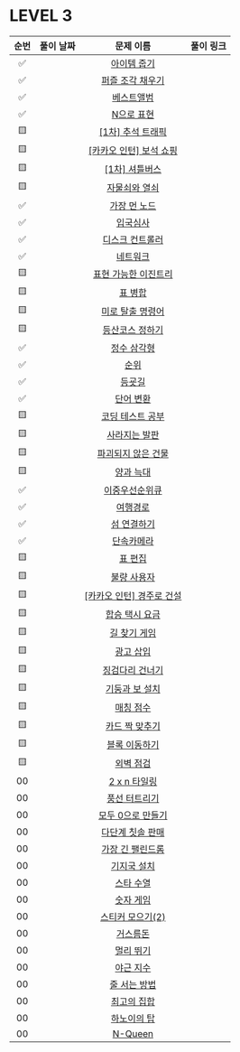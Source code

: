 # LEVEL 3



| 순번|풀이 날짜|문제 이름|풀이 링크 |
| :--:|:--:|:--:|:--:|
| ✅ ||[아이템 줍기](https://programmers.co.kr/learn/courses/30/lessons/87694)|<!-- 여여기기 -->|
| ✅ ||[퍼즐 조각 채우기](https://programmers.co.kr/learn/courses/30/lessons/84021)|<!-- 여여기기 -->|
| ✅ ||[베스트앨범](https://programmers.co.kr/learn/courses/30/lessons/42579)|<!-- 여여기기 -->|
| ✅ ||[N으로 표현](https://programmers.co.kr/learn/courses/30/lessons/42895)|<!-- 여여기기 -->|
| 🟨 ||[[1차] 추석 트래픽](https://programmers.co.kr/learn/courses/30/lessons/17676)|<!-- 여여기기 -->|
| 🟨 ||[[카카오 인턴] 보석 쇼핑](https://programmers.co.kr/learn/courses/30/lessons/67258)|<!-- 여여기기 -->|
| 🟨 ||[[1차] 셔틀버스](https://programmers.co.kr/learn/courses/30/lessons/17678)|<!-- 여여기기 -->|
| 🟨 ||[자물쇠와 열쇠](https://programmers.co.kr/learn/courses/30/lessons/60059)|<!-- 여여기기 -->|
| ✅ ||[가장 먼 노드](https://programmers.co.kr/learn/courses/30/lessons/49189)|<!-- 여여기기 -->|
| ✅ ||[입국심사](https://programmers.co.kr/learn/courses/30/lessons/43238)|<!-- 여여기기 -->|
| ✅ ||[디스크 컨트롤러](https://programmers.co.kr/learn/courses/30/lessons/42627)|<!-- 여여기기 -->|
| ✅ ||[네트워크](https://programmers.co.kr/learn/courses/30/lessons/43162)|<!-- 여여기기 -->|
| 🟨 ||[표현 가능한 이진트리](https://programmers.co.kr/learn/courses/30/lessons/150367)|<!-- 여여기기 -->|
| 🟨 ||[표 병합](https://programmers.co.kr/learn/courses/30/lessons/150366)|<!-- 여여기기 -->|
| 🟨 ||[미로 탈출 명령어](https://programmers.co.kr/learn/courses/30/lessons/150365)|<!-- 여여기기 -->|
| 🟨 ||[등산코스 정하기](https://programmers.co.kr/learn/courses/30/lessons/118669)|<!-- 여여기기 -->|
| ✅ ||[정수 삼각형](https://programmers.co.kr/learn/courses/30/lessons/43105)|<!-- 여여기기 -->|
| ✅ ||[순위](https://programmers.co.kr/learn/courses/30/lessons/49191)|<!-- 여여기기 -->|
| ✅ ||[등굣길](https://programmers.co.kr/learn/courses/30/lessons/42898)|<!-- 여여기기 -->|
| ✅ ||[단어 변환](https://programmers.co.kr/learn/courses/30/lessons/43163)|<!-- 여여기기 -->|
| 🟨 ||[코딩 테스트 공부](https://programmers.co.kr/learn/courses/30/lessons/118668)|<!-- 여여기기 -->|
| 🟨 ||[사라지는 발판](https://programmers.co.kr/learn/courses/30/lessons/92345)|<!-- 여여기기 -->|
| 🟨 ||[파괴되지 않은 건물](https://programmers.co.kr/learn/courses/30/lessons/92344)|<!-- 여여기기 -->|
| 🟨 ||[양과 늑대](https://programmers.co.kr/learn/courses/30/lessons/92343)|<!-- 여여기기 -->|
| ✅ ||[이중우선순위큐](https://programmers.co.kr/learn/courses/30/lessons/42628)|<!-- 여여기기 -->|
| ✅ ||[여행경로](https://programmers.co.kr/learn/courses/30/lessons/43164)|<!-- 여여기기 -->|
| ✅ ||[섬 연결하기](https://programmers.co.kr/learn/courses/30/lessons/42861)|<!-- 여여기기 -->|
| ✅ ||[단속카메라](https://programmers.co.kr/learn/courses/30/lessons/42884)|<!-- 여여기기 -->|
| 🟨 ||[표 편집](https://programmers.co.kr/learn/courses/30/lessons/81303)|<!-- 여여기기 -->|
| 🟨 ||[불량 사용자](https://programmers.co.kr/learn/courses/30/lessons/64064)|<!-- 여여기기 -->|
| 🟨 ||[[카카오 인턴] 경주로 건설](https://programmers.co.kr/learn/courses/30/lessons/67259)|<!-- 여여기기 -->|
| 🟨 ||[합승 택시 요금](https://programmers.co.kr/learn/courses/30/lessons/72413)|<!-- 여여기기 -->|
| 🟨 ||[길 찾기 게임](https://programmers.co.kr/learn/courses/30/lessons/42892)|<!-- 여여기기 -->|
| 🟨 ||[광고 삽입](https://programmers.co.kr/learn/courses/30/lessons/72414)|<!-- 여여기기 -->|
| 🟨 ||[징검다리 건너기](https://programmers.co.kr/learn/courses/30/lessons/64062)|<!-- 여여기기 -->|
| 🟨 ||[기둥과 보 설치](https://programmers.co.kr/learn/courses/30/lessons/60061)|<!-- 여여기기 -->|
| 🟨 ||[매칭 점수](https://programmers.co.kr/learn/courses/30/lessons/42893)|<!-- 여여기기 -->|
| 🟨 ||[카드 짝 맞추기](https://programmers.co.kr/learn/courses/30/lessons/72415)|<!-- 여여기기 -->|
| 🟨 ||[블록 이동하기](https://programmers.co.kr/learn/courses/30/lessons/60063)|<!-- 여여기기 -->|
| 🟨 ||[외벽 점검](https://programmers.co.kr/learn/courses/30/lessons/60062)|<!-- 여여기기 -->|
| 00 ||[2 x n 타일링](https://programmers.co.kr/learn/courses/30/lessons/12900)|<!-- 여여기기 -->|
| 00 ||[풍선 터트리기](https://programmers.co.kr/learn/courses/30/lessons/68646)|<!-- 여여기기 -->|
| 00 ||[모두 0으로 만들기](https://programmers.co.kr/learn/courses/30/lessons/76503)|<!-- 여여기기 -->|
| 00 ||[다단계 칫솔 판매](https://programmers.co.kr/learn/courses/30/lessons/77486)|<!-- 여여기기 -->|
| 00 ||[가장 긴 팰린드롬](https://programmers.co.kr/learn/courses/30/lessons/12904)|<!-- 여여기기 -->|
| 00 ||[기지국 설치](https://programmers.co.kr/learn/courses/30/lessons/12979)|<!-- 여여기기 -->|
| 00 ||[스타 수열](https://programmers.co.kr/learn/courses/30/lessons/70130)|<!-- 여여기기 -->|
| 00 ||[숫자 게임](https://programmers.co.kr/learn/courses/30/lessons/12987)|<!-- 여여기기 -->|
| 00 ||[스티커 모으기(2)](https://programmers.co.kr/learn/courses/30/lessons/12971)|<!-- 여여기기 -->|
| 00 ||[거스름돈](https://programmers.co.kr/learn/courses/30/lessons/12907)|<!-- 여여기기 -->|
| 00 ||[멀리 뛰기](https://programmers.co.kr/learn/courses/30/lessons/12914)|<!-- 여여기기 -->|
| 00 ||[야근 지수](https://programmers.co.kr/learn/courses/30/lessons/12927)|<!-- 여여기기 -->|
| 00 ||[줄 서는 방법](https://programmers.co.kr/learn/courses/30/lessons/12936)|<!-- 여여기기 -->|
| 00 ||[최고의 집합](https://programmers.co.kr/learn/courses/30/lessons/12938)|<!-- 여여기기 -->|
| 00 ||[하노이의 탑](https://programmers.co.kr/learn/courses/30/lessons/12946)|<!-- 여여기기 -->|
| 00 ||[N-Queen](https://programmers.co.kr/learn/courses/30/lessons/12952)|<!-- 여여기기 -->|
